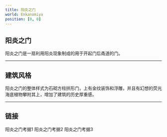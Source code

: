```yaml
---
title: 阳炎之门
world: Enkanomiya
position: [0, 0]
---
```


## 阳炎之门

阳炎之门是一扇利用阳炎现象制成的用于开起门后甬道的门。

----

## 建筑风格

阳炎之门的整体样式为石砌方柱拱形门，上有金纹装饰和浮雕，并且有幻想的荧光海底植物攀附其上，增加了建筑的历史厚重感。

----

## 链接

<ref-link-button href="#">阳炎之门考据1</ref-link-button>
<ref-link-button href="#">阳炎之门考据2</ref-link-button>
<ref-link-button href="#">阳炎之门考据3</ref-link-button>




